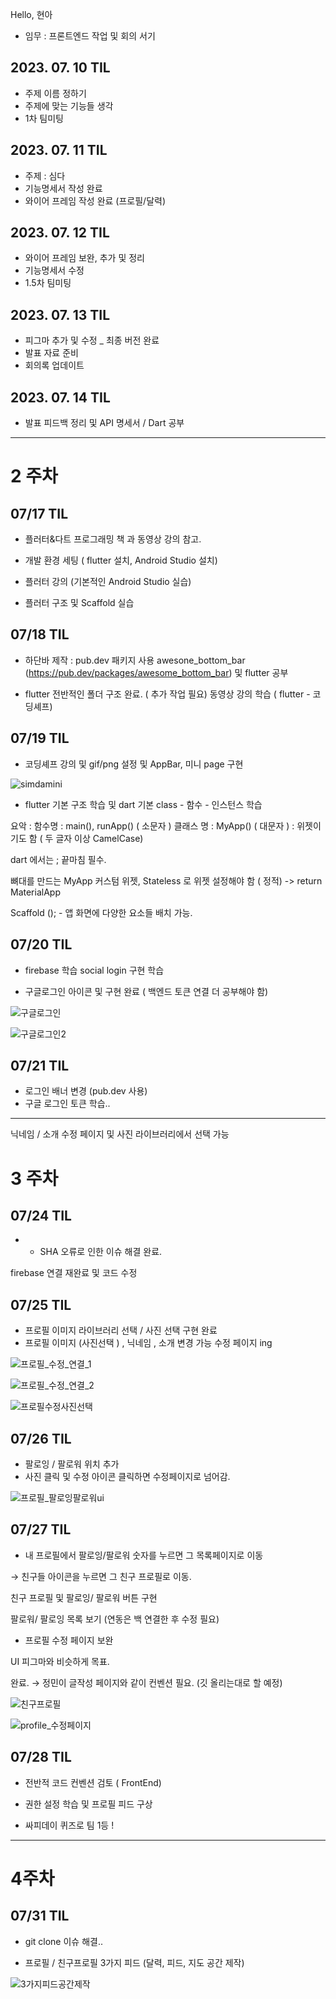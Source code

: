 Hello, 현아

- 임무 : 프론트엔드 작업 및 회의 서기

## 2023. 07. 10 TIL
- 주제 이름 정하기 
- 주제에 맞는 기능들 생각
- 1차 팀미팅 

## 2023. 07. 11 TIL
- 주제 : 심다
- 기능명세서 작성 완료
- 와이어 프레임 작성 완료 (프로필/달력)

## 2023. 07. 12 TIL
- 와이어 프레임 보완, 추가 및 정리
- 기능명세서 수정
- 1.5차 팀미팅

## 2023. 07. 13 TIL
- 피그마 추가 및 수정 _ 최종 버전 완료
- 발표 자료 준비
- 회의록 업데이트 

## 2023. 07. 14 TIL
- 발표 피드백 정리 및 API 명세서 / Dart 공부

---

# 2 주차

## 07/17 TIL
- 플러터&다트 프로그래밍 책 과 동영상 강의 참고.

- 개발 환경 세팅 ( flutter 설치, Android Studio 설치)

- 플러터 강의 (기본적인 Android Studio 실습)

- 플러터 구조 및 Scaffold 실습


## 07/18 TIL
- 하단바 제작 : pub.dev  패키지 사용 
awesone_bottom_bar (https://pub.dev/packages/awesome_bottom_bar) 
및 flutter 공부

- flutter 전반적인 폴더 구조 완료. ( 추가 작업 필요)
동영상 강의 학습 ( flutter - 코딩셰프)

## 07/19 TIL
- 코딩셰프 강의 및 gif/png 설정 및  AppBar, 미니 page 구현


![simdamini](/uploads/01a4f7c886f5d11798c7052268fb261b/simdamini.PNG)

- flutter 기본 구조 학습 및 dart 기본 class - 함수 - 인스턴스 학습

요악 : 
함수명 : main(), runApp() ( 소문자 )
클래스 명 : MyApp() ( 대문자 ) : 위젯이기도 함 ( 두 글자 이상 CamelCase)

dart 에서는 ; 끝마침 필수.

뼈대를 만드는 MyApp 커스텀 위젯, Stateless 로 위젯 설정해야 함 ( 정적)
 -> return MaterialApp

Scaffold (); - 앱 화면에 다양한 요소들 배치 가능.

## 07/20 TIL
- firebase 학습 
social login 구현 학습

- 구글로그인 아이콘 및 구현 완료 
( 백엔드 토큰 연결 더 공부해야 함)


![구글로그인](/uploads/c6a5233eb1ef9515624bf4b54f4c4da3/구글로그인.PNG)

![구글로그인2](/uploads/5c93c4183341b6aced502a7d3c025d32/구글로그인2.PNG)

## 07/21 TIL

- 로그인 배너 변경 (pub.dev 사용)
- 구글 로그인 토큰 학습..


---
닉네임 / 소개 수정 페이지 및 사진 라이브러리에서 선택 가능

# 3 주차

## 07/24 TIL
- - SHA 오류로 인한 이슈 해결 완료.

firebase 연결 재완료 및 코드 수정

## 07/25 TIL
- 프로필 이미지 라이브러리 선택 / 사진 선택 구현 완료
- 프로필 이미지 (사진선택 ) , 닉네임 , 소개 변경 가능 수정 페이지 ing

![프로필_수정_연결_1](/uploads/8b8077e53a66aabdf63d52f7315f0e98/프로필_수정_연결_1.PNG)


![프로필_수정_연결_2](/uploads/e45ce3d72341b38e481f7cef6c36d501/프로필_수정_연결_2.PNG)


![프로필수정사진선택](/uploads/e17a20545bb5918bae8c63774762eac5/프로필수정사진선택.PNG)

## 07/26 TIL

- 팔로잉 / 팔로워  위치 추가
- 사진 클릭 및 수정 아이콘 클릭하면 수정페이지로 넘어감.


![프로필_팔로잉팔로워ui](/uploads/2e28419aacd1670c7f6e0c2be1d0579a/프로필_팔로잉팔로워ui.PNG)



## 07/27 TIL
- 내 프로필에서 팔로잉/팔로워 숫자를 누르면 그 목록페이지로 이동

→ 친구들 아이콘을 누르면 그 친구 프로필로 이동.


친구 프로필 및 팔로잉/ 팔로워 버튼 구현

팔로워/ 팔로잉 목록 보기 
(연동은 백 연결한 후 수정 필요)

- 프로필 수정 페이지 보완

UI 피그마와 비슷하게 목표.

완료. → 정민이 글작성 페이지와 같이 컨벤션 필요. (깃 올리는대로 할 예정)


![친구프로필](/uploads/6bb607640b63d59f5cfa36ec3cfc27f8/친구프로필.PNG)


![profile_수정페이지](/uploads/258abdb23616e9866fddc31bbabff990/profile_수정페이지.PNG)


## 07/28 TIL

- 전반적 코드 컨벤션 검토 ( FrontEnd)

- 권한 설정 학습 및 프로필 피드 구상

- 싸피데이 퀴즈로 팀 1등 !

---

# 4주차 

## 07/31 TIL

- git clone 이슈 해결.. 

- 프로필 / 친구프로필 3가지 피드 (달력, 피드, 지도 공간 제작)


![3가지피드공간제작](/uploads/297a88412451da8bf182765df41869c4/3가지피드공간제작.PNG)


